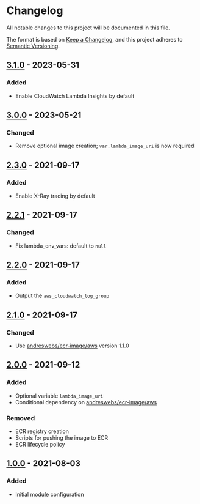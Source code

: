 # Changelog

All notable changes to this project will be documented in this file.

The format is based on [Keep a Changelog](https://keepachangelog.com/en/1.0.0/),
and this project adheres to
[Semantic Versioning](https://semver.org/spec/v2.0.0.html).

## [3.1.0] - 2023-05-31

### Added

- Enable CloudWatch Lambda Insights by default

## [3.0.0] - 2023-05-21

### Changed

- Remove optional image creation; `var.lambda_image_uri` is now required

## [2.3.0] - 2021-09-17

### Added

- Enable X-Ray tracing by default

## [2.2.1] - 2021-09-17

### Changed

- Fix lambda_env_vars: default to `null`

## [2.2.0] - 2021-09-17

### Added

- Output the `aws_cloudwatch_log_group`

## [2.1.0] - 2021-09-17

### Changed

- Use
  [andreswebs/ecr-image/aws](https://registry.terraform.io/modules/andreswebs/ecr-image/aws/latest)
  version 1.1.0

## [2.0.0] - 2021-09-12

### Added

- Optional variable `lambda_image_uri`
- Conditional dependency on
  [andreswebs/ecr-image/aws](https://registry.terraform.io/modules/andreswebs/ecr-image/aws/latest)

### Removed

- ECR registry creation
- Scripts for pushing the image to ECR
- ECR lifecycle policy

## [1.0.0] - 2021-08-03

### Added

- Initial module configuration

[3.1.0]: https://github.com/andreswebs/terraform-aws-lambda-container/compare/3.0.0...3.1.0
[3.0.0]: https://github.com/andreswebs/terraform-aws-lambda-container/compare/2.3.0...3.0.0
[2.3.0]: https://github.com/andreswebs/terraform-aws-lambda-container/compare/2.2.1...2.3.0
[2.2.1]: https://github.com/andreswebs/terraform-aws-lambda-container/compare/2.2.0...2.2.1
[2.2.0]: https://github.com/andreswebs/terraform-aws-lambda-container/compare/2.1.0...2.2.0
[2.1.0]: https://github.com/andreswebs/terraform-aws-lambda-container/compare/1.0.0...2.1.0
[2.0.0]: https://github.com/andreswebs/terraform-aws-lambda-container/compare/1.0.0...2.0.0
[1.0.0]:  "#"
